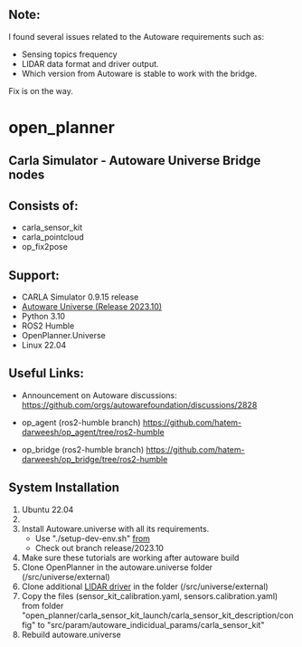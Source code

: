 ## Note: 
I found several issues related to the Autoware requirements such as:

- Sensing topics frequency
- LIDAR data format and driver output.
- Which version from Autoware is stable to work with the bridge.

Fix is on the way. 

# open_planner
## Carla Simulator - Autoware Universe Bridge nodes

## Consists of: 
- carla_sensor_kit
- carla_pointcloud
- op_fix2pose

## Support: 
- CARLA Simulator 0.9.15 release 
- [Autoware Universe (Release 2023.10)](https://github.com/autowarefoundation/autoware/tree/release/2023.10)
- Python 3.10 
- ROS2 Humble
- OpenPlanner.Universe
- Linux 22.04

## Useful Links: 
- Announcement on Autoware discussions: 
https://github.com/orgs/autowarefoundation/discussions/2828

- op_agent (ros2-humble branch)
https://github.com/hatem-darweesh/op_agent/tree/ros2-humble

- op_bridge (ros2-humble branch)
https://github.com/hatem-darweesh/op_bridge/tree/ros2-humble

## System Installation
1. Ubuntu 22.04
2. 
3. Install Autoware.universe with all its requirements.
   - Use "./setup-dev-env.sh" [from](https://autowarefoundation.github.io/autoware-documentation/main/installation/autoware/source-installation/)
   - Check out branch release/2023.10
5. Make sure these tutorials are working after autoware build
6. Clone OpenPlanner in the autoware.universe folder (/src/universe/external) 
7. Clone additional [LIDAR driver](https://github.com/autowarefoundation/awf_velodyne) in the folder (/src/universe/external)
8. Copy the files (sensor_kit_calibration.yaml, sensors.calibration.yaml) from folder "open_planner/carla_sensor_kit_launch/carla_sensor_kit_description/config" to "src/param/autoware_indicidual_params/carla_sensor_kit"
9. Rebuild autoware.universe


